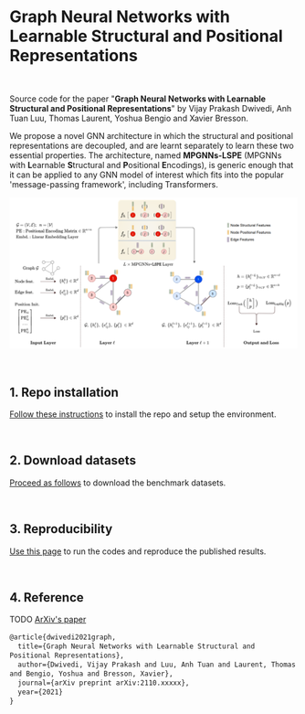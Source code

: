

# Graph Neural Networks with <br/> Learnable Structural and Positional Representations

<br>

Source code for the paper "**Graph Neural Networks with Learnable Structural and Positional Representations**" by Vijay Prakash Dwivedi, Anh Tuan Luu, Thomas Laurent, Yoshua Bengio and Xavier Bresson.

We propose a novel GNN architecture in which the structural and positional representations are decoupled, and are learnt separately to learn these two essential properties. The architecture, named **MPGNNs-LSPE** (MPGNNs with **L**earnable **S**tructural and **P**ositional **E**ncodings), is generic enough that it can be applied to any GNN model of interest which fits into the popular 'message-passing framework', including Transformers.

![MPGNNs-LSPE](./docs/gnn-lspe.png)  

<br>


## 1. Repo installation

[Follow these instructions](./docs/01_repo_installation.md) to install the repo and setup the environment.


<br>

## 2. Download datasets

[Proceed as follows](./docs/02_download_datasets.md) to download the benchmark datasets.


<br>

## 3. Reproducibility 

[Use this page](./docs/03_run_codes.md) to run the codes and reproduce the published results.


<br>

## 4. Reference 

TODO
[ArXiv's paper](https://arxiv.org/pdf/2110.xxxxx.pdf)
```
@article{dwivedi2021graph,
  title={Graph Neural Networks with Learnable Structural and Positional Representations},
  author={Dwivedi, Vijay Prakash and Luu, Anh Tuan and Laurent, Thomas and Bengio, Yoshua and Bresson, Xavier},
  journal={arXiv preprint arXiv:2110.xxxxx},
  year={2021}
}
```



<br><br><br>

